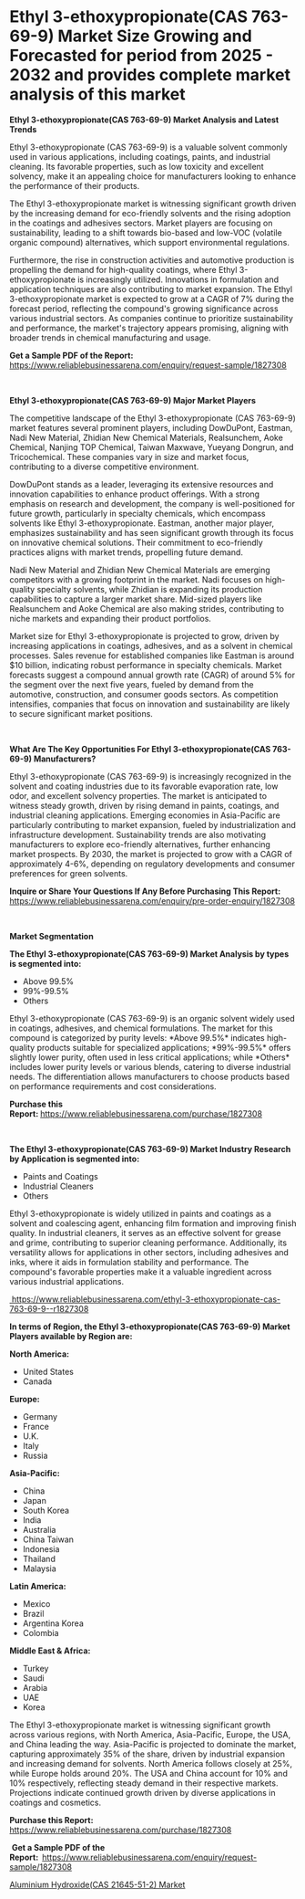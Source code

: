 <p><h1>Ethyl 3-ethoxypropionate(CAS 763-69-9) Market Size Growing and Forecasted for period from 2025 - 2032 and provides complete market analysis of this market</h1></p><p><strong>Ethyl 3-ethoxypropionate(CAS 763-69-9) Market Analysis and Latest Trends</strong></p>
<p><p>Ethyl 3-ethoxypropionate (CAS 763-69-9) is a valuable solvent commonly used in various applications, including coatings, paints, and industrial cleaning. Its favorable properties, such as low toxicity and excellent solvency, make it an appealing choice for manufacturers looking to enhance the performance of their products. </p><p>The Ethyl 3-ethoxypropionate market is witnessing significant growth driven by the increasing demand for eco-friendly solvents and the rising adoption in the coatings and adhesives sectors. Market players are focusing on sustainability, leading to a shift towards bio-based and low-VOC (volatile organic compound) alternatives, which support environmental regulations. </p><p>Furthermore, the rise in construction activities and automotive production is propelling the demand for high-quality coatings, where Ethyl 3-ethoxypropionate is increasingly utilized. Innovations in formulation and application techniques are also contributing to market expansion. The Ethyl 3-ethoxypropionate market is expected to grow at a CAGR of 7% during the forecast period, reflecting the compound's growing significance across various industrial sectors. As companies continue to prioritize sustainability and performance, the market's trajectory appears promising, aligning with broader trends in chemical manufacturing and usage.</p></p>
<p><strong>Get a Sample PDF of the Report:&nbsp;</strong> <a href="https://www.reliablebusinessarena.com/enquiry/request-sample/1827308?utm_campaign=2259&utm_medium=2&utm_source=Github&utm_content=ia&utm_term=03022025&utm_id=ethyl-3-ethoxypropionatecas-763-69-9">https://www.reliablebusinessarena.com/enquiry/request-sample/1827308</a></p>
<p>&nbsp;</p>
<p><strong>Ethyl 3-ethoxypropionate(CAS 763-69-9) Major Market Players</strong></p>
<p><p>The competitive landscape of the Ethyl 3-ethoxypropionate (CAS 763-69-9) market features several prominent players, including DowDuPont, Eastman, Nadi New Material, Zhidian New Chemical Materials, Realsunchem, Aoke Chemical, Nanjing TOP Chemical, Taiwan Maxwave, Yueyang Dongrun, and Tricochemical. These companies vary in size and market focus, contributing to a diverse competitive environment.</p><p>DowDuPont stands as a leader, leveraging its extensive resources and innovation capabilities to enhance product offerings. With a strong emphasis on research and development, the company is well-positioned for future growth, particularly in specialty chemicals, which encompass solvents like Ethyl 3-ethoxypropionate. Eastman, another major player, emphasizes sustainability and has seen significant growth through its focus on innovative chemical solutions. Their commitment to eco-friendly practices aligns with market trends, propelling future demand.</p><p>Nadi New Material and Zhidian New Chemical Materials are emerging competitors with a growing footprint in the market. Nadi focuses on high-quality specialty solvents, while Zhidian is expanding its production capabilities to capture a larger market share. Mid-sized players like Realsunchem and Aoke Chemical are also making strides, contributing to niche markets and expanding their product portfolios.</p><p>Market size for Ethyl 3-ethoxypropionate is projected to grow, driven by increasing applications in coatings, adhesives, and as a solvent in chemical processes. Sales revenue for established companies like Eastman is around $10 billion, indicating robust performance in specialty chemicals. Market forecasts suggest a compound annual growth rate (CAGR) of around 5% for the segment over the next five years, fueled by demand from the automotive, construction, and consumer goods sectors. As competition intensifies, companies that focus on innovation and sustainability are likely to secure significant market positions.</p></p>
<p>&nbsp;</p>
<p><strong>What Are The Key Opportunities For Ethyl 3-ethoxypropionate(CAS 763-69-9) Manufacturers?</strong></p>
<p><p>Ethyl 3-ethoxypropionate (CAS 763-69-9) is increasingly recognized in the solvent and coating industries due to its favorable evaporation rate, low odor, and excellent solvency properties. The market is anticipated to witness steady growth, driven by rising demand in paints, coatings, and industrial cleaning applications. Emerging economies in Asia-Pacific are particularly contributing to market expansion, fueled by industrialization and infrastructure development. Sustainability trends are also motivating manufacturers to explore eco-friendly alternatives, further enhancing market prospects. By 2030, the market is projected to grow with a CAGR of approximately 4-6%, depending on regulatory developments and consumer preferences for green solvents.</p></p>
<p><strong>Inquire or Share Your Questions If Any Before Purchasing This Report:</strong> <a href="https://www.reliablebusinessarena.com/enquiry/pre-order-enquiry/1827308?utm_campaign=2259&utm_medium=2&utm_source=Github&utm_content=ia&utm_term=03022025&utm_id=ethyl-3-ethoxypropionatecas-763-69-9">https://www.reliablebusinessarena.com/enquiry/pre-order-enquiry/1827308</a></p>
<p>&nbsp;</p>
<p><strong>Market Segmentation</strong></p>
<p><strong>The Ethyl 3-ethoxypropionate(CAS 763-69-9) Market Analysis by types is segmented into:</strong></p>
<p><ul><li>Above 99.5%</li><li>99%-99.5%</li><li>Others</li></ul></p>
<p><p>Ethyl 3-ethoxypropionate (CAS 763-69-9) is an organic solvent widely used in coatings, adhesives, and chemical formulations. The market for this compound is categorized by purity levels: *Above 99.5%* indicates high-quality products suitable for specialized applications; *99%-99.5%* offers slightly lower purity, often used in less critical applications; while *Others* includes lower purity levels or various blends, catering to diverse industrial needs. The differentiation allows manufacturers to choose products based on performance requirements and cost considerations.</p></p>
<p><strong>Purchase this Report:&nbsp;</strong><a href="https://www.reliablebusinessarena.com/purchase/1827308?utm_campaign=2259&utm_medium=2&utm_source=Github&utm_content=ia&utm_term=03022025&utm_id=ethyl-3-ethoxypropionatecas-763-69-9">https://www.reliablebusinessarena.com/purchase/1827308</a></p>
<p>&nbsp;</p>
<p><strong>The Ethyl 3-ethoxypropionate(CAS 763-69-9) Market Industry Research by Application is segmented into:</strong></p>
<p><ul><li>Paints and Coatings</li><li>Industrial Cleaners</li><li>Others</li></ul></p>
<p><p>Ethyl 3-ethoxypropionate is widely utilized in paints and coatings as a solvent and coalescing agent, enhancing film formation and improving finish quality. In industrial cleaners, it serves as an effective solvent for grease and grime, contributing to superior cleaning performance. Additionally, its versatility allows for applications in other sectors, including adhesives and inks, where it aids in formulation stability and performance. The compound's favorable properties make it a valuable ingredient across various industrial applications.</p></p>
<p><a href="https://www.reliablebusinessarena.com/ethyl-3-ethoxypropionate-cas-763-69-9--r1827308?utm_campaign=2259&utm_medium=2&utm_source=Github&utm_content=ia&utm_term=03022025&utm_id=ethyl-3-ethoxypropionatecas-763-69-9">&nbsp;https://www.reliablebusinessarena.com/ethyl-3-ethoxypropionate-cas-763-69-9--r1827308</a></p>
<p><strong>In terms of Region, the Ethyl 3-ethoxypropionate(CAS 763-69-9) Market Players available by Region are:</strong></p>
<p>
    <p> <strong> North America: </strong>
        <ul>
            <li>United States</li>
            <li>Canada</li>
        </ul>
        </p> 
    <p> <strong> Europe: </strong>
        <ul>
            <li>Germany</li>
            <li>France</li>
            <li>U.K.</li>
            <li>Italy</li>
            <li>Russia</li>
        </ul>
        </p> 
    <p> <strong> Asia-Pacific: </strong>
        <ul>
            <li>China</li>
            <li>Japan</li>
            <li>South Korea</li>
            <li>India</li>
            <li>Australia</li>
            <li>China Taiwan</li>
            <li>Indonesia</li>
            <li>Thailand</li>
            <li>Malaysia</li>
        </ul>
        </p> 
    <p> <strong> Latin America: </strong>
        <ul>
            <li>Mexico</li>
            <li>Brazil</li>
            <li>Argentina Korea</li>
            <li>Colombia</li>
        </ul>
        </p> 
    <p> <strong> Middle East & Africa: </strong>
        <ul>
            <li>Turkey</li>
            <li>Saudi</li>
            <li>Arabia</li>
            <li>UAE</li>
            <li>Korea</li>
        </ul>
    </p>
    </p>
<p><p>The Ethyl 3-ethoxypropionate market is witnessing significant growth across various regions, with North America, Asia-Pacific, Europe, the USA, and China leading the way. Asia-Pacific is projected to dominate the market, capturing approximately 35% of the share, driven by industrial expansion and increasing demand for solvents. North America follows closely at 25%, while Europe holds around 20%. The USA and China account for 10% and 10% respectively, reflecting steady demand in their respective markets. Projections indicate continued growth driven by diverse applications in coatings and cosmetics.</p></p>
<p><strong>Purchase this Report: </strong><a href="https://www.reliablebusinessarena.com/purchase/1827308?utm_campaign=2259&utm_medium=2&utm_source=Github&utm_content=ia&utm_term=03022025&utm_id=ethyl-3-ethoxypropionatecas-763-69-9">https://www.reliablebusinessarena.com/purchase/1827308</a></p>
<p>&nbsp;<strong>Get a Sample PDF of the Report:&nbsp;&nbsp;</strong><a href="https://www.reliablebusinessarena.com/enquiry/request-sample/1827308?utm_campaign=2259&utm_medium=2&utm_source=Github&utm_content=ia&utm_term=03022025&utm_id=ethyl-3-ethoxypropionatecas-763-69-9">https://www.reliablebusinessarena.com/enquiry/request-sample/1827308</a></p>
<p><strong></strong></p>
<p><p><a href="https://github.com/sherikacas30/Market-Research-Report-List-1/blob/main/aluminium-hydroxidecas-21645-51-2-market.md?utm_campaign=2259&utm_medium=2&utm_source=Github&utm_content=ia&utm_term=03022025&utm_id=ethyl-3-ethoxypropionatecas-763-69-9">Aluminium Hydroxide(CAS 21645-51-2) Market</a></p></p>